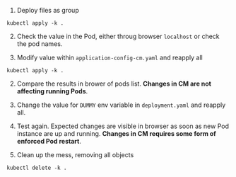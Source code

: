 1. Deploy files as group
```
kubectl apply -k .
```

2. Check the value in the Pod, either throug browser `localhost` or check the pod names.

2. Modify value within `application-config-cm.yaml` and reapply all
```
kubectl apply -k .
```

2. Compare the results in brower of pods list. **Changes in CM are not affecting running Pods**.

2. Change the value for `DUMMY` env variable in `deployment.yaml` and reapply all.

2. Test again. Expected changes are visible in browser as soon as new Pod instance are up and running. **Changes in CM requires some form of enforced Pod restart**.

2. Clean up the mess, removing all objects
```
kubectl delete -k .
```

